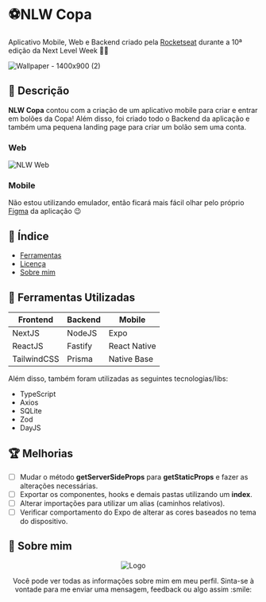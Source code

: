 # ⚽NLW Copa
Aplicativo Mobile, Web e Backend criado pela [Rocketseat](https://rocketseat.com.br/) durante a 10ª edição da Next Level Week 💚💛


![Wallpaper - 1400x900 (2)](https://user-images.githubusercontent.com/75103144/200322879-14336e05-0c6f-43d0-ba7d-11042cf1e371.png)

## 📢 Descrição

**NLW Copa** contou com a criação de um aplicativo mobile para criar e entrar em bolões da Copa! Além disso, foi criado todo o Backend da aplicação e também uma pequena landing page para criar um bolão sem uma conta.

### Web

![NLW Web](https://user-images.githubusercontent.com/75103144/200323510-2b8da357-8679-4d9e-b244-80d5382024a5.PNG)

### Mobile

Não estou utilizando emulador, então ficará mais fácil olhar pelo próprio [Figma](https://www.figma.com/community/file/1169028343875283461) da aplicação 😉

## 🚩 Índice

- [Ferramentas](#-ferramentas-utilizadas)
- [Licença](#-licença)
- [Sobre mim](#-sobre-mim)
  
## 🥅 Ferramentas Utilizadas

| Frontend    | Backend | Mobile       |
|-------------|---------|--------------|
| NextJS      | NodeJS  | Expo         |
| ReactJS     | Fastify | React Native |
| TailwindCSS | Prisma  | Native Base  |
  
Além disso, também foram utilizadas as seguintes tecnologias/libs:
  
* TypeScript
* Axios
* SQLite
* Zod
* DayJS

## 🏆 Melhorias

- [ ] Mudar o método **getServerSideProps** para **getStaticProps** e fazer as alterações necessárias.
- [ ] Exportar os componentes, hooks e demais pastas utilizando um **index**.
- [ ] Alterar importações para utilizar um alias (caminhos relativos).
- [ ] Verificar comportamento do Expo de alterar as cores baseados no tema do dispositivo.

## 🧑‍ Sobre mim

<p align = "center">
  <img src = "https://i.ibb.co/x7d4DBt/Asset-1.png" alt = "Logo" border = "0">
</p> 

<p align = "center">
  Você pode ver todas as informações sobre mim em meu perfil. 
  Sinta-se à vontade para me enviar uma mensagem, feedback ou algo assim :smile:
</p> 
